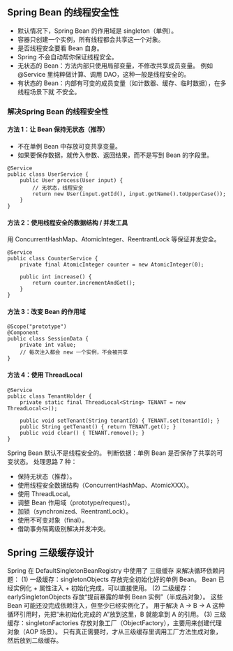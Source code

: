 



## Spring Bean 的线程安全性

* 默认情况下，Spring Bean 的作用域是 singleton（单例）。
* 容器只创建一个实例，所有线程都会共享这一个对象。
* 是否线程安全要看 Bean 自身。
* Spring 不会自动帮你保证线程安全。
* 无状态的 Bean：方法内部只使用局部变量，不修改共享成员变量。 例如 @Service 里纯粹做计算、调用 DAO，这种一般是线程安全的。
* 有状态的 Bean：内部有可变的成员变量（如计数器、缓存、临时数据），在多线程场景下就 不安全。

### 解决Spring Bean 的线程安全性
#### 方法 1：让 Bean 保持无状态（推荐）
* 不在单例 Bean 中存放可变共享变量。
* 如果要保存数据，就传入参数、返回结果，而不是写到 Bean 的字段里。

```
@Service
public class UserService {
    public User process(User input) {
        // 无状态，线程安全
        return new User(input.getId(), input.getName().toUpperCase());
    }
}
```

#### 方法 2：使用线程安全的数据结构 / 并发工具

用 ConcurrentHashMap、AtomicInteger、ReentrantLock 等保证并发安全。

```
@Service
public class CounterService {
    private final AtomicInteger counter = new AtomicInteger(0);

    public int increase() {
        return counter.incrementAndGet();
    }
}

```

#### 方法 3：改变 Bean 的作用域
```
@Scope("prototype")
@Component
public class SessionData {
    private int value;
    // 每次注入都会 new 一个实例，不会被共享
}
```

#### 方法 4：使用 ThreadLocal

```
@Service
public class TenantHolder {
    private static final ThreadLocal<String> TENANT = new ThreadLocal<>();

    public void setTenant(String tenantId) { TENANT.set(tenantId); }
    public String getTenant() { return TENANT.get(); }
    public void clear() { TENANT.remove(); }
}
```

Spring Bean 默认不是线程安全的。
判断依据：单例 Bean 是否保存了共享的可变状态。
处理思路 7 种：
* 保持无状态（推荐）。
* 使用线程安全数据结构（ConcurrentHashMap、AtomicXXX）。
* 使用 ThreadLocal。
* 调整 Bean 作用域（prototype/request）。
* 加锁（synchronized、ReentrantLock）。
* 使用不可变对象（final）。
* 借助事务隔离级别解决并发冲突。



## Spring 三级缓存设计

Spring 在 DefaultSingletonBeanRegistry 中使用了 三级缓存 来解决循环依赖问题：
(1) 一级缓存：singletonObjects
存放完全初始化好的单例 Bean。
Bean 已经实例化 + 属性注入 + 初始化完成，可以直接使用。
(2) 二级缓存：earlySingletonObjects
存放“提前暴露的单例 Bean 实例”（半成品对象）。
这些 Bean 可能还没完成依赖注入，但至少已经实例化了。
用于解决 A → B → A 这种循环引用时，先把“未初始化完成的 A”放到这里，B 就能拿到 A 的引用。
(3) 三级缓存：singletonFactories
存放对象工厂（ObjectFactory），主要用来创建代理对象（AOP 场景）。
只有真正需要时，才从三级缓存里调用工厂方法生成对象，然后放到二级缓存。